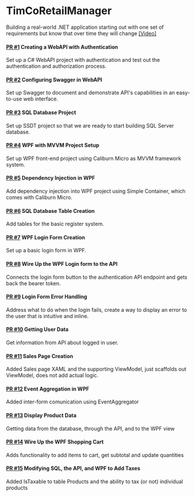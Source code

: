 # TimCoRetailManager
Building a real-world .NET application starting out with one set of requirements but know that over time they will change [[Video]](https://www.youtube.com/playlist?list=PLLWMQd6PeGY0bEMxObA6dtYXuJOGfxSPx)

#### [PR #1](https://github.com/albertospelta/TimCoRetailManager/pull/1) Creating a WebAPI with Authentication
Set up a C# WebAPI project with authentication and test out the authentication and authorization process.

#### [PR #2](https://github.com/albertospelta/TimCoRetailManager/pull/2) Configuring Swagger in WebAPI
Set up Swagger to document and demonstrate API's capabilities in an easy-to-use web interface.

#### [PR #3](https://github.com/albertospelta/TimCoRetailManager/pull/3) SQL Database Project
Set up SSDT project so that we are ready to start building SQL Server database.

#### [PR #4](https://github.com/albertospelta/TimCoRetailManager/pull/4) WPF with MVVM Project Setup
Set up WPF front-end project using Caliburn Micro as MVVM framework system.

#### [PR #5](https://github.com/albertospelta/TimCoRetailManager/pull/5) Dependency Injection in WPF
Add dependency injection into WPF project using Simple Container, which comes with Caliburn Micro.

#### [PR #6](https://github.com/albertospelta/TimCoRetailManager/pull/6) SQL Database Table Creation
Add tables for the basic register system.

#### [PR #7](https://github.com/albertospelta/TimCoRetailManager/pull/7) WPF Login Form Creation
Set up a basic login form in WPF.

#### [PR #8](https://github.com/albertospelta/TimCoRetailManager/pull/8) Wire Up the WPF Login form to the API
Connects the login form button to the authentication API endpoint and gets back the bearer token.

#### [PR #9](https://github.com/albertospelta/TimCoRetailManager/pull/9) Login Form Error Handling
Address what to do when the login fails, create a way to display an error to the user that is intuitive and inline.

#### [PR #10](https://github.com/albertospelta/TimCoRetailManager/pull/10) Getting User Data
Get information from API about logged in user.

#### [PR #11](https://github.com/albertospelta/TimCoRetailManager/pull/11) Sales Page Creation
Added Sales page XAML and the supporting ViewModel, just scaffolds out ViewModel, does not add actual logic.

#### [PR #12](https://github.com/albertospelta/TimCoRetailManager/pull/12) Event Aggregation in WPF
Added inter-form comunication using EventAggregator

#### [PR #13](https://github.com/albertospelta/TimCoRetailManager/pull/13) Display Product Data
Getting data from the database, through the API, and to the WPF view

#### [PR #14](https://github.com/albertospelta/TimCoRetailManager/pull/14) Wire Up the WPF Shopping Cart
Adds functionality to add items to cart, get subtotal and update quantities

#### [PR #15](https://github.com/albertospelta/TimCoRetailManager/pull/15) Modifying SQL, the API, and WPF to Add Taxes
Added IsTaxable to table Products and the ability to tax (or not) individual products
